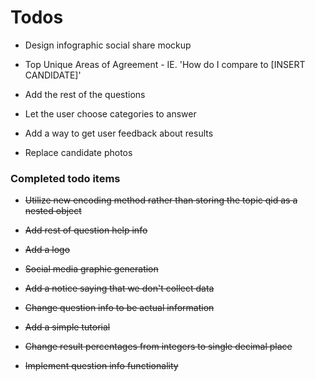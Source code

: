 # Todos

* Design infographic social share mockup

* Top Unique Areas of Agreement - IE. 'How do I compare to [INSERT CANDIDATE]'

* Add the rest of the questions

* Let the user choose categories to answer

* Add a way to get user feedback about results

* Replace candidate photos

### Completed todo items

* <del> Utilize new encoding method rather than storing the topic qid as a nested object

* <del> Add rest of question help info

* <del> Add a logo

* <del> Social media graphic generation

* <del> Add a notice saying that we don't collect data

* <del> Change question info to be actual information

* <del> Add a simple tutorial

* <del> Change result percentages from integers to single decimal place

* <del>Implement question info functionality
